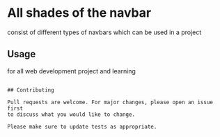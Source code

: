 # All shades of the navbar

consist of different types of navbars which can be used in a project


## Usage

for all web development project and learning 
```

## Contributing

Pull requests are welcome. For major changes, please open an issue first
to discuss what you would like to change.

Please make sure to update tests as appropriate.
